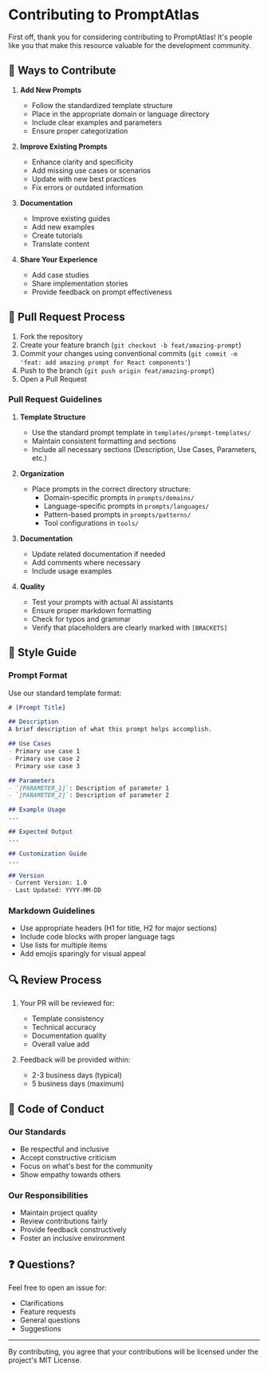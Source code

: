 # Contributing to PromptAtlas

First off, thank you for considering contributing to PromptAtlas! It's people like you that make this resource valuable for the development community.

## 🤝 Ways to Contribute

1. **Add New Prompts**

   - Follow the standardized template structure
   - Place in the appropriate domain or language directory
   - Include clear examples and parameters
   - Ensure proper categorization

2. **Improve Existing Prompts**

   - Enhance clarity and specificity
   - Add missing use cases or scenarios
   - Update with new best practices
   - Fix errors or outdated information

3. **Documentation**

   - Improve existing guides
   - Add new examples
   - Create tutorials
   - Translate content

4. **Share Your Experience**
   - Add case studies
   - Share implementation stories
   - Provide feedback on prompt effectiveness

## 📝 Pull Request Process

1. Fork the repository
2. Create your feature branch (`git checkout -b feat/amazing-prompt`)
3. Commit your changes using conventional commits (`git commit -m 'feat: add amazing prompt for React components'`)
4. Push to the branch (`git push origin feat/amazing-prompt`)
5. Open a Pull Request

### Pull Request Guidelines

1. **Template Structure**

   - Use the standard prompt template in `templates/prompt-templates/`
   - Maintain consistent formatting and sections
   - Include all necessary sections (Description, Use Cases, Parameters, etc.)

2. **Organization**

   - Place prompts in the correct directory structure:
     - Domain-specific prompts in `prompts/domains/`
     - Language-specific prompts in `prompts/languages/`
     - Pattern-based prompts in `prompts/patterns/`
     - Tool configurations in `tools/`

3. **Documentation**

   - Update related documentation if needed
   - Add comments where necessary
   - Include usage examples

4. **Quality**
   - Test your prompts with actual AI assistants
   - Ensure proper markdown formatting
   - Check for typos and grammar
   - Verify that placeholders are clearly marked with `[BRACKETS]`

## 🌟 Style Guide

### Prompt Format

Use our standard template format:

```markdown
# [Prompt Title]

## Description
A brief description of what this prompt helps accomplish.

## Use Cases
- Primary use case 1
- Primary use case 2
- Primary use case 3

## Parameters
- `[PARAMETER_1]`: Description of parameter 1
- `[PARAMETER_2]`: Description of parameter 2

## Example Usage
...

## Expected Output
...

## Customization Guide
...

## Version
- Current Version: 1.0
- Last Updated: YYYY-MM-DD
```

### Markdown Guidelines

- Use appropriate headers (H1 for title, H2 for major sections)
- Include code blocks with proper language tags
- Use lists for multiple items
- Add emojis sparingly for visual appeal

## 🔍 Review Process

1. Your PR will be reviewed for:

   - Template consistency
   - Technical accuracy
   - Documentation quality
   - Overall value add

2. Feedback will be provided within:
   - 2-3 business days (typical)
   - 5 business days (maximum)

## 📜 Code of Conduct

### Our Standards

- Be respectful and inclusive
- Accept constructive criticism
- Focus on what's best for the community
- Show empathy towards others

### Our Responsibilities

- Maintain project quality
- Review contributions fairly
- Provide feedback constructively
- Foster an inclusive environment

## ❓ Questions?

Feel free to open an issue for:

- Clarifications
- Feature requests
- General questions
- Suggestions

---

By contributing, you agree that your contributions will be licensed under the project's MIT License.
